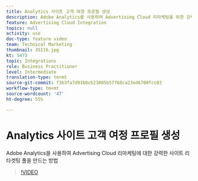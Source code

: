 ```yaml
---
title: Analytics 사이트 고객 여정 프로필 생성
description: Adobe Analytics를 사용하여 Advertising Cloud 리마케팅을 위한 강력한 사이트 리타겟팅 풀을 만드는 방법
feature: Advertising Cloud Integration
topics: null
activity: use
doc-type: feature video
team: Technical Marketing
thumbnail: 35116.jpg
kt: 5473
topic: Integrations
role: Business Practitioner
level: Intermediate
translation-type: tm+mt
source-git-commit: f3b3fa7d91b0cb21005b57768ca23ed6700fcc03
workflow-type: tm+mt
source-wordcount: '47'
ht-degree: 55%

---
```



# Analytics 사이트 고객 여정 프로필 생성

Adobe Analytics을 사용하여 Advertising Cloud 리마케팅에 대한 강력한 사이트 리타겟팅 풀을 만드는 방법

>[!VIDEO](https://video.tv.adobe.com/v/35116/?quality=12&learn=on)
